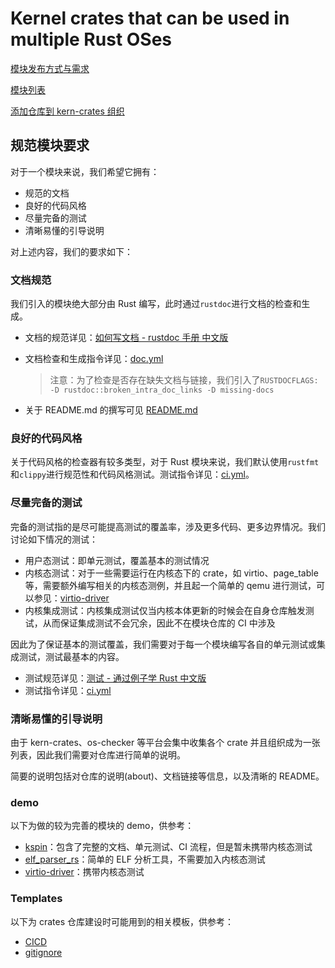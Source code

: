 # Kernel crates that can be used in multiple Rust OSes

[模块发布方式与需求](/profile/module_requirement.md)

[模块列表](https://kern-crates.github.io/.github/)

[添加仓库到 kern-crates 组织](/profile/fork_list.md)

<!--

**Here are some ideas to get you started:**

🙋‍♀️ A short introduction - what is your organization all about?
🌈 Contribution guidelines - how can the community get involved?
👩‍💻 Useful resources - where can the community find your docs? Is there anything else the community should know?
🍿 Fun facts - what does your team eat for breakfast?
🧙 Remember, you can do mighty things with the power of [Markdown](https://docs.github.com/github/writing-on-github/getting-started-with-writing-and-formatting-on-github/basic-writing-and-formatting-syntax)
-->

## 规范模块要求

对于一个模块来说，我们希望它拥有：

- 规范的文档
- 良好的代码风格
- 尽量完备的测试
- 清晰易懂的引导说明

对上述内容，我们的要求如下：

### 文档规范

我们引入的模块绝大部分由 Rust 编写，此时通过`rustdoc`进行文档的检查和生成。

- 文档的规范详见：[如何写文档 - rustdoc 手册 中文版](https://rustwiki.org/zh-CN/rustdoc/how-to-write-documentation.html)

- 文档检查和生成指令详见：[doc.yml](https://github.com/kern-crates/.github/templates/.github/workflows/doc.yml)

  > 注意：为了检查是否存在缺失文档与链接，我们引入了`RUSTDOCFLAGS: -D rustdoc::broken_intra_doc_links -D missing-docs`

- 关于 README.md 的撰写可见 [README.md](https://github.com/Starry-OS/kernel-elf-parser/blob/main/README.md)



### 良好的代码风格

关于代码风格的检查器有较多类型，对于 Rust 模块来说，我们默认使用`rustfmt`和`clippy`进行规范性和代码风格测试。测试指令详见：[ci.yml](https://github.com/kern-crates/.github/blob/main/templates/.github/workflows/ci.yml#L6)。



### 尽量完备的测试

完备的测试指的是尽可能提高测试的覆盖率，涉及更多代码、更多边界情况。我们讨论如下情况的测试：

- 用户态测试：即单元测试，覆盖基本的测试情况
- 内核态测试：对于一些需要运行在内核态下的 crate，如 virtio、page_table 等，需要额外编写相关的内核态测例，并且起一个简单的 qemu 进行测试，可以参见：[virtio-driver](https://github.com/rcore-os/virtio-drivers/blob/master/.github/workflows/main.yml)
- 内核集成测试：内核集成测试仅当内核本体更新的时候会在自身仓库触发测试，从而保证集成测试不会冗余，因此不在模块仓库的 CI 中涉及

因此为了保证基本的测试覆盖，我们需要对于每一个模块编写各自的单元测试或集成测试，测试最基本的内容。

- 测试规范详见：[测试 - 通过例子学 Rust 中文版](https://rustwiki.org/zh-CN/rust-by-example/testing.html)
- 测试指令详见：[ci.yml](https://github.com/kern-crates/.github/blob/main/templates/.github/workflows/ci.yml#L26https://github.com/kern-crates/.github/blob/main/templates/.github/workflows/ci.yml#L26)


### 清晰易懂的引导说明

由于 kern-crates、os-checker 等平台会集中收集各个 crate 并且组织成为一张列表，因此我们需要对仓库进行简单的说明。

简要的说明包括对仓库的说明(about)、文档链接等信息，以及清晰的 README。


### demo

以下为做的较为完善的模块的 demo，供参考：

- [kspin]([arceos-org/kspin](https://github.com/arceos-org/kspin/))：包含了完整的文档、单元测试、CI 流程，但是暂未携带内核态测试
- [elf_parser_rs](https://github.com/Azure-stars/elf_parser_rs)：简单的 ELF 分析工具，不需要加入内核态测试
- [virtio-driver](https://github.com/rcore-os/virtio-drivers)：携带内核态测试

### Templates

以下为 crates 仓库建设时可能用到的相关模板，供参考：
- [CICD](../templates/.github/workflows)
- [gitignore](../templates/.gitignore)
